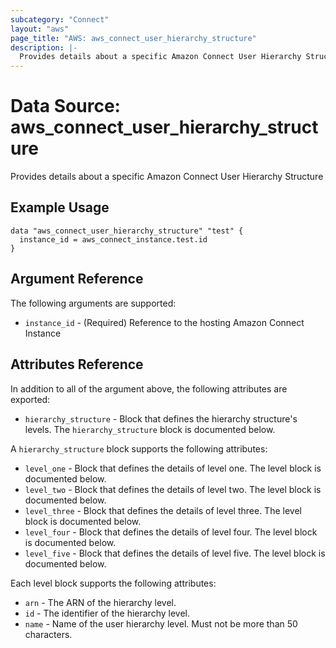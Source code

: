 ```yaml
---
subcategory: "Connect"
layout: "aws"
page_title: "AWS: aws_connect_user_hierarchy_structure"
description: |-
  Provides details about a specific Amazon Connect User Hierarchy Structure
---
```


# Data Source: aws_connect_user_hierarchy_structure

Provides details about a specific Amazon Connect User Hierarchy Structure

## Example Usage

```hcl
data "aws_connect_user_hierarchy_structure" "test" {
  instance_id = aws_connect_instance.test.id
}
```

## Argument Reference

The following arguments are supported:

* `instance_id` - (Required) Reference to the hosting Amazon Connect Instance

## Attributes Reference

In addition to all of the argument above, the following attributes are exported:

* `hierarchy_structure` - Block that defines the hierarchy structure's levels. The `hierarchy_structure` block is documented below.

A `hierarchy_structure` block supports the following attributes:

* `level_one` - Block that defines the details of level one. The level block is documented below.
* `level_two` - Block that defines the details of level two. The level block is documented below.
* `level_three` - Block that defines the details of level three. The level block is documented below.
* `level_four` - Block that defines the details of level four. The level block is documented below.
* `level_five` - Block that defines the details of level five. The level block is documented below.

Each level block supports the following attributes:

* `arn` -  The ARN of the hierarchy level.
* `id` -  The identifier of the hierarchy level.
* `name` - Name of the user hierarchy level. Must not be more than 50 characters.
